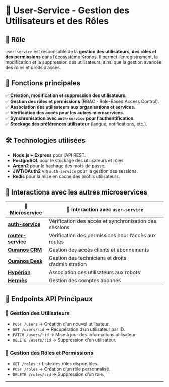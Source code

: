 # 📌 User-Service - Gestion des Utilisateurs et des Rôles

## 🚀 Rôle
`user-service` est responsable de la **gestion des utilisateurs, des rôles et des permissions** dans l’écosystème Kronos. Il permet l’enregistrement, la modification et la suppression des utilisateurs, ainsi que la gestion avancée des rôles et droits d’accès.

## 🔑 Fonctions principales
✅ **Création, modification et suppression des utilisateurs**.  
✅ **Gestion des rôles et permissions** (RBAC - Role-Based Access Control).  
✅ **Association des utilisateurs aux organisations et services**.  
✅ **Vérification des accès pour les autres microservices**.  
✅ **Synchronisation avec `auth-service` pour l’authentification**.  
✅ **Stockage des préférences utilisateur** (langue, notifications, etc.).  

## 🛠 Technologies utilisées
- **Node.js + Express** pour l’API REST.  
- **PostgreSQL** pour le stockage des utilisateurs et rôles.  
- **Argon2** pour le hachage des mots de passe.  
- **JWT/OAuth2** via `auth-service` pour la gestion des sessions.  
- **Redis** pour la mise en cache des profils utilisateurs.  

## 🔗 Interactions avec les autres microservices
| 📌 Microservice | 🔄 Interaction avec `user-service` |
|----------------|----------------------------------|
| **[auth-service](../auth_service/index.md)** | Vérification des accès et synchronisation des sessions |
| **[router-service](../router_service/index.md)** | Vérification des permissions pour l’accès aux routes |
| **[Ouranos CRM](../../ouranos_crm/ouranos_crm_index.md)** | Gestion des accès clients et abonnements |
| **[Ouranos Desk](../../ouranos_desk/ouranos_desk_index.md)** | Gestion des techniciens et droits d’administration |
| **[Hypérion](../../hyperion/hyperion_index.md)** | Association des utilisateurs aux robots |
| **[Hermès](../../hermes/hermes_index.md)** | Gestion des comptes abonnés |

## 📡 Endpoints API Principaux
### 🔑 **Gestion des Utilisateurs**
- `POST /users` → Création d’un nouvel utilisateur.  
- `GET /users/:id` → Récupération d’un utilisateur par ID.  
- `PATCH /users/:id` → Mise à jour des informations utilisateur.  
- `DELETE /users/:id` → Suppression d’un utilisateur.  

### 🔏 **Gestion des Rôles et Permissions**
- `GET /roles` → Liste des rôles disponibles.  
- `POST /roles` → Création d’un rôle personnalisé.  
- `DELETE /roles/:id` → Suppression d’un rôle.  

---